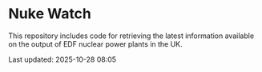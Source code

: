 # Nuke Watch

This repository includes code for retrieving the latest information available on the output of EDF nuclear power plants in the UK.

Last updated: 2025-10-28 08:05